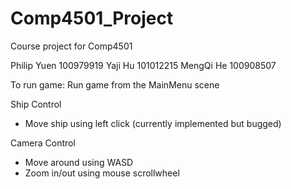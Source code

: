 # Comp4501_Project
Course project for Comp4501

Philip Yuen 100979919
Yaji Hu 101012215
MengQi He 100908507

To run game: Run game from the MainMenu scene

Ship Control
- Move ship using left click (currently implemented but bugged)

Camera Control
- Move around using WASD
- Zoom in/out using mouse scrollwheel